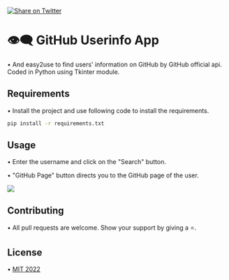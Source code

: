 [![Share on Twitter](https://img.shields.io/badge/Twitter-share%20on%20twitter-blue?logo=twitter&style=for-the-badge)](https://twitter.com/intent/tweet?text=Tweet%20your%20thoughts%20about%20my%20project.%0Ahttps%3A%2F%2Fgithub.com%2FM451z)

# 👁️‍🗨️ GitHub Userinfo App 

• And easy2use to find users' information on GitHub by GitHub official api. Coded in Python using Tkinter module.

## Requirements

• Install the project and use following code to install the requirements.

```bash
pip install -r requirements.txt
```

## Usage

• Enter the username and click on the "Search" button.

• "GitHub Page" button directs you to the GitHub page of the user.

<img src="https://i.imgur.com/YMLLfD8.png">

## Contributing

• All pull requests are welcome. Show your support by giving a ⭐.

## License

• [MIT 2022](https://choosealicense.com/licenses/mit/)

